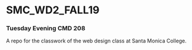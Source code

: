 # SMC_WD2_FALL19
### Tuesday Evening CMD 208
A repo for the classwork of the web design class at Santa Monica College. 
